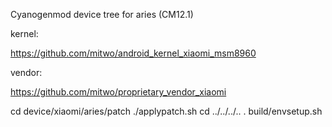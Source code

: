 Cyanogenmod device tree for aries (CM12.1)



kernel:

https://github.com/mitwo/android_kernel_xiaomi_msm8960




vendor:

https://github.com/mitwo/proprietary_vendor_xiaomi


cd device/xiaomi/aries/patch
./applypatch.sh
cd ../../../..
. build/envsetup.sh


